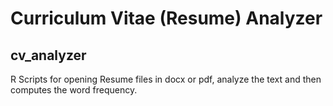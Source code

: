 # Curriculum Vitae (Resume) Analyzer
## cv_analyzer

R Scripts for opening Resume files in docx or pdf, analyze the text and then computes the word frequency.

